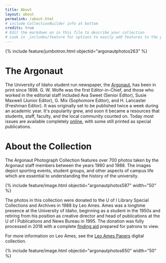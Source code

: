 ```yaml
---
title: About
layout: about
permalink: /about.html
# include CollectionBuilder info at bottom
credits: true
# Edit the markdown on in this file to describe your collection
# Look in _includes/feature for options to easily add features to the page
---
```


{% include feature/jumbotron.html objectid="argonautphotos263" %} 

# The Argonaut

The University of Idaho student run newspaper, the [Argonaut](https://www.lib.uidaho.edu/digital/argonaut/), has been in print since 1898. G. W. Wolfe was the first Editor-in-Chief, and those who worked in the editorial staff included Ava Sweet (Senior Editor), Susie Maxwell (Junior Editor), G. Mix (Sophomore Editor), and H. Lancaster (Freshman Editor). It was originally set to be published twice a week during an academic year. It's popularity grew, and soon it became a resources that students, staff, faculty, and the local community counted on. Today most issues are available completely [online](https://www.uiargonaut.com/), with some still printed as special publications. 

# About the Collection

The Argonaut Photograph Collection features over 700 photos taken by the Argonaut staff members between the years 1980 and 1988. The images depict sporting events, student groups, and other aspects of campus life which are essential to understanding the history of the university.

{% include feature/image.html objectid="argonautphotos587" width="50" %}

The photos in this collection were donated to the U of I Library Special Collections and Archives in 1988 by Leo Ames. Ames was a longtime presence at the University of Idaho, beginning as a student in the 1950s and retiring from his position as creative director and head of publications at the U of I Publications and News Bureau in 1995. The donation was fully processed in 2018 with a complete [finding aid](https://archiveswest.orbiscascade.org/ark:80444/xv681386) prepared for patrons to view.

For more information on Leo Ames, see the [Leo Ames Papers](https://www.lib.uidaho.edu/digital/ames/) digital collection.

{% include feature/image.html objectid="argonautphotos650" width="50" %}

